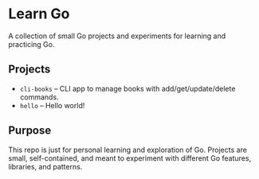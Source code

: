 # Learn Go

A collection of small Go projects and experiments for learning and practicing Go.

## Projects

- `cli-books` – CLI app to manage books with add/get/update/delete commands.
- `hello` – Hello world!
## Purpose

This repo is just for personal learning and exploration of Go. Projects are small, self-contained, and meant to experiment with different Go features, libraries, and patterns.
